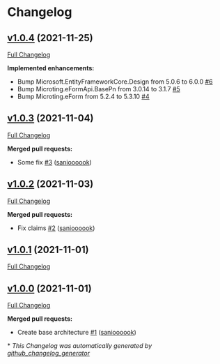 # Changelog

## [v1.0.4](https://github.com/microting/eform-timeplanning-base/tree/v1.0.4) (2021-11-25)

[Full Changelog](https://github.com/microting/eform-timeplanning-base/compare/v1.0.3...v1.0.4)

**Implemented enhancements:**

- Bump Microsoft.EntityFrameworkCore.Design from 5.0.6 to 6.0.0 [\#6](https://github.com/microting/eform-timeplanning-base/issues/6)
- Bump Microting.eFormApi.BasePn from 3.0.14 to 3.1.7 [\#5](https://github.com/microting/eform-timeplanning-base/issues/5)
- Bump Microting.eForm from 5.2.4 to 5.3.10 [\#4](https://github.com/microting/eform-timeplanning-base/issues/4)

## [v1.0.3](https://github.com/microting/eform-timeplanning-base/tree/v1.0.3) (2021-11-04)

[Full Changelog](https://github.com/microting/eform-timeplanning-base/compare/v1.0.2...v1.0.3)

**Merged pull requests:**

- Some fix [\#3](https://github.com/microting/eform-timeplanning-base/pull/3) ([sanioooook](https://github.com/sanioooook))

## [v1.0.2](https://github.com/microting/eform-timeplanning-base/tree/v1.0.2) (2021-11-03)

[Full Changelog](https://github.com/microting/eform-timeplanning-base/compare/v1.0.1...v1.0.2)

**Merged pull requests:**

- Fix claims [\#2](https://github.com/microting/eform-timeplanning-base/pull/2) ([sanioooook](https://github.com/sanioooook))

## [v1.0.1](https://github.com/microting/eform-timeplanning-base/tree/v1.0.1) (2021-11-01)

[Full Changelog](https://github.com/microting/eform-timeplanning-base/compare/v1.0.0...v1.0.1)

## [v1.0.0](https://github.com/microting/eform-timeplanning-base/tree/v1.0.0) (2021-11-01)

[Full Changelog](https://github.com/microting/eform-timeplanning-base/compare/4f76e3394b19e6829fef37b269a44a90bedc9896...v1.0.0)

**Merged pull requests:**

- Create base architecture [\#1](https://github.com/microting/eform-timeplanning-base/pull/1) ([sanioooook](https://github.com/sanioooook))



\* *This Changelog was automatically generated by [github_changelog_generator](https://github.com/github-changelog-generator/github-changelog-generator)*
